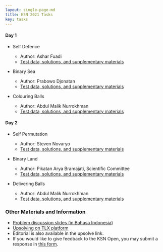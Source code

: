 ```yaml
---
layout: single-page-md
title: KSN 2021 Tasks
key: tasks
---
```


#### Day 1

* Self Defence
  * Author: Ashar Fuadi
  * [Test data, solutions, and supplementary materials](https://github.com/ia-toki/ksn-2021/tree/master/ksn-2021-pertahanan)
  
* Binary Sea
  * Author: Prabowo Djonatan
  * [Test data, solutions, and supplementary materials](https://github.com/ia-toki/ksn-2021/tree/master/ksn-2021-lautan)

* Colouring Balls
  * Author: Abdul Malik Nurrokhman
  * [Test data, solutions, and supplementary materials](https://github.com/ia-toki/ksn-2021/tree/master/ksn-2021-warna)

#### Day 2

* Self Permutation
  * Author: Steven Novaryo
  * [Test data, solutions, and supplementary materials](https://github.com/ia-toki/ksn-2021/tree/master/ksn-2021-permutasi)
  
* Binary Land
  * Author: Pikatan Arya Bramajati, Scientific Committee
  * [Test data, solutions, and supplementary materials](https://github.com/ia-toki/ksn-2021/tree/master/ksn-2021-daratan)

* Delivering Balls
  * Author: Abdul Malik Nurrokhman
  * [Test data, solutions, and supplementary materials](https://github.com/ia-toki/ksn-2021/tree/master/ksn-2021-roket)

### Other Materials and Information

* [Problem discussion slides (in Bahasa Indonesia)](https://docs.google.com/presentation/d/1ZvDBHjdHDLE2z2smygAP-po1peWPzxFGoYqDzoRDTzg/edit?usp=sharing)
* [Upsolving on TLX platform](https://tlx.toki.id/problems/ksn-2021)
* Editorial is also available in the upsolve link.
* If you would like to give feedback to the KSN Open, you may submit a response in <a href="https://forms.gle/Tq3qH3agchcKkNPi6">this form</a>.